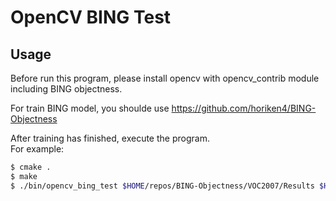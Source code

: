 # OpenCV BING Test

## Usage
Before run this program, please install opencv with opencv_contrib module including BING objectness.

For train BING model, you shoulde use https://github.com/horiken4/BING-Objectness

After training has finished, execute the program.  
For example:
```bash
$ cmake .
$ make
$ ./bin/opencv_bing_test $HOME/repos/BING-Objectness/VOC2007/Results $HOME/repos/BING-Objectness/VOC2007/JPEGImages/000800.jpg
```
